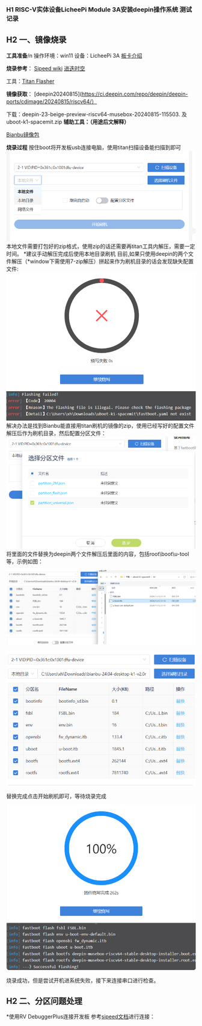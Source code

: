 ### H1 RISC-V实体设备LicheePi Module 3A安装deepin操作系统 测试记录
## H2 一、镜像烧录
**工具准备**/n
操作环境：win11  设备：LicheePi 3A
[板卡介绍](https://wiki.sipeed.com/hardware/zh/lichee/K1/lpi3a/1_intro.html)

**烧录参考**：
[Sipeed wiki](https://wiki.sipeed.com/hardware/zh/lichee/K1/lpi3a/3_burn_image.html)      [进迭时空](https://developer.spacemit.com/documentation?token=O6wlwlXcoiBZUikVNh2cczhin5d)

工具：[Titan Flasher](https://cloud.spacemit.com/prod-api/release/download/tools?token=titantools_for_windows_X86_X64)

**镜像获取**：
[deepin20240815](https://ci.deepin.com/repo/deepin/deepin-ports/cdimage/20240815/riscv64/）

下载：deepin-23-beige-preview-riscv64-musebox-20240815-115503.
  及  uboot-k1-spacemit.zip
**辅助工具：（用途后文解释）**

[Bianbu镜像包](https://archive.spacemit.com/image/k1/version/bianbu/v2.0rc2/)


**烧录过程** 
按住boot将开发板usb连接电脑，使用titan扫描设备能扫描到即可
![扫描](pictures/1.png)
本地文件需要打包好的zip格式，使用zip的话还需要再titan工具内解压，需要一定时间。
*建议手动解压完成后使用本地目录刷机
目前,如果只使用deepin的两个文件解压（*window下需使用7-zip解压）拼起来作为刷机目录的话会发现缺失配置文件:
![缺失配置文件](pictures/2.png)
解决办法是找到Bianbu能直接用titan刷机的镜像的zip，使用已经写好的配置文件解压后作为刷机目录，然后配置分区文件：
![分区配置](pictures/3.png)
将里面的文件替换为deepin两个文件解压后里面的内容，包括root\boot\u-tool等，示例如图：

![文件替换](pictures/4.png)

![文件替换2](pictures/5.png)

替换完成点击开始刷机即可，等待烧录完成

![烧录完成](pictures/6.png)

烧录成功，但是尝试开机进系统失败，接下来连接串口进行检查。


## H2 二、分区问题处理
*使用RV DebuggerPlus连接开发板
参考[sipeed文档](https://wiki.sipeed.com/hardware/zh/lichee/K1/lpi3a/4_peripheral.html)进行连接：

